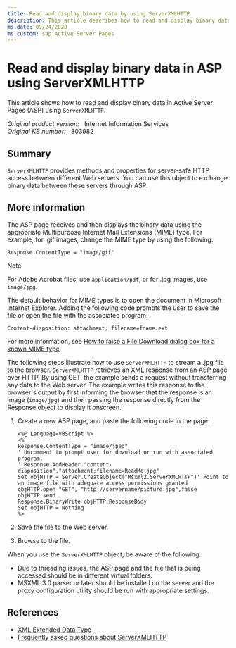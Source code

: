 ```yaml
---
title: Read and display binary data by using ServerXMLHTTP
description: This article describes how to read and display binary data in ASP using ServerXMLHTTP.
ms.date: 09/24/2020
ms.custom: sap:Active Server Pages
---
```

# Read and display binary data in ASP using ServerXMLHTTP

This article shows how to read and display binary data in Active Server Pages (ASP) using `ServerXMLHTTP`.

_Original product version:_ &nbsp; Internet Information Services  
_Original KB number:_ &nbsp; 303982

## Summary

`ServerXMLHTTP` provides methods and properties for server-safe HTTP access between different Web servers. You can use this object to exchange binary data between these servers through ASP.

## More information

The ASP page receives and then displays the binary data using the appropriate Multipurpose Internet Mail Extensions (MIME) type. For example, for .gif images, change the MIME type by using the following:

```vbscript
Response.ContentType = "image/gif"
```

> [!NOTE]
> For Adobe Acrobat files, use `application/pdf`, or for .jpg images, use `image/jpg`.

The default behavior for MIME types is to open the document in Microsoft Internet Explorer. Adding the following code prompts the user to save the file or open the file with the associated program:

```vbscript
Content-disposition: attachment; filename=fname.ext
```

For more information, see [How to raise a File Download dialog box for a known MIME type](../../../browsers/development-website/raise-file-download-for-mime-types.md).

The following steps illustrate how to use `ServerXMLHTTP` to stream a .jpg file to the browser. `ServerXMLHTTP` retrieves an XML response from an ASP page over HTTP. By using GET, the example sends a request without transferring any data to the Web server. The example writes this response to the browser's output by first informing the browser that the response is an image (`image/jpg`) and then passing the response directly from the Response object to display it onscreen.

1. Create a new ASP page, and paste the following code in the page:

    ```vbscript
    <%@ Language=VBScript %>
    <%
    Response.ContentType = "image/jpeg"
    ' Uncomment to prompt user for download or run with associated program.
    ' Response.AddHeader "content-disposition","attachment;filename=ReadMe.jpg"
    Set objHTTP = Server.CreateObject("Msxml2.ServerXMLHTTP")' Point to an image file with adequate access permissions granted
    objHTTP.open "GET", "http://servername/picture.jpg",false
    objHTTP.send
    Response.BinaryWrite objHTTP.ResponseBody
    Set objHTTP = Nothing
    %>
    ```

2. Save the file to the Web server.
3. Browse to the file.

When you use the `ServerXMLHTTP` object, be aware of the following:

- Due to threading issues, the ASP page and the file that is being accessed should be in different virtual folders.
- MSXML 3.0 parser or later should be installed on the server and the proxy configuration utility should be run with appropriate settings.

## References

- [XML Extended Data Type](/previous-versions/dynamics/ax-2012/reference/gg920029(v=ax.60))
- [Frequently asked questions about ServerXMLHTTP](https://support.microsoft.com/help/290761/frequently-asked-questions-about-serverxmlhttp)
